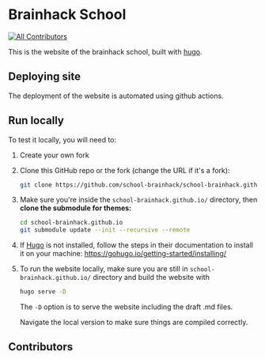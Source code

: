 # Brainhack School

<!-- ALL-CONTRIBUTORS-BADGE:START - Do not remove or modify this section -->
[![All Contributors](https://img.shields.io/badge/all_contributors-6-orange.svg?style=flat-square)](#contributors-)
<!-- ALL-CONTRIBUTORS-BADGE:END -->
This is the website of the brainhack school, built with [hugo](https://gohugo.io/). 

## Deploying site

The deployment of the website is automated using github actions. 

## Run locally 

To test it locally, you will need to:

1. Create your own fork

2. Clone this GitHub repo or the fork (change the URL if it's a fork): 

   ```bash
   git clone https://github.com/school-brainhack/school-brainhack.github.io.git
   ```

3. Make sure you're inside the `school-brainhack.github.io/` directory, then **clone the submodule for themes:** 

   ```bash
   cd school-brainhack.github.io
   git submodule update --init --recursive --remote
   ```

4. If [Hugo](https://gohugo.io/) is not installed, follow the steps in their documentation to install it on your machine: https://gohugo.io/getting-started/installing/
5. To run the website locally, make sure you are still in `school-brainhack.github.io/` directory and build the website with
   ```bash
   hugo serve -D
   ```
   The `-D` option is to serve the website including the draft .md files.

   Navigate the local version to make sure things are compiled correctly.


## Contributors

<!-- ALL-CONTRIBUTORS-LIST:START - Do not remove or modify this section -->
<!-- prettier-ignore-start -->
<!-- markdownlint-disable -->

<!-- markdownlint-restore -->
<!-- prettier-ignore-end -->

<!-- ALL-CONTRIBUTORS-LIST:END -->
